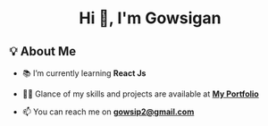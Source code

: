 <h1 align="center">Hi 👋, I'm Gowsigan</h1>

<!--
**gowsi-03/gowsi-03** is a ✨ _special_ ✨ repository because its `README.md` (this file) appears on your GitHub profile.

Here are some ideas to get you started:

- 🔭 I’m currently working on ...
- 🌱 I’m currently learning ...
- 👯 I’m looking to collaborate on ...
- 🤔 I’m looking for help with ...
- 💬 Ask me about ...
- 📫 How to reach me: ...
- 😄 Pronouns: ...
- ⚡ Fun fact: ...
-->

## 💡 About Me

<!-- - 🔭 I’m currently working on **[Project](https://)** -->

- 📚 I’m currently learning **React Js**

- 👨‍💻 Glance of my skills and projects are available at **[My Portfolio](https://gowsi-03.github.io/)**

- 📫 You can reach me on **gowsip2@gmail.com**

<br/>

